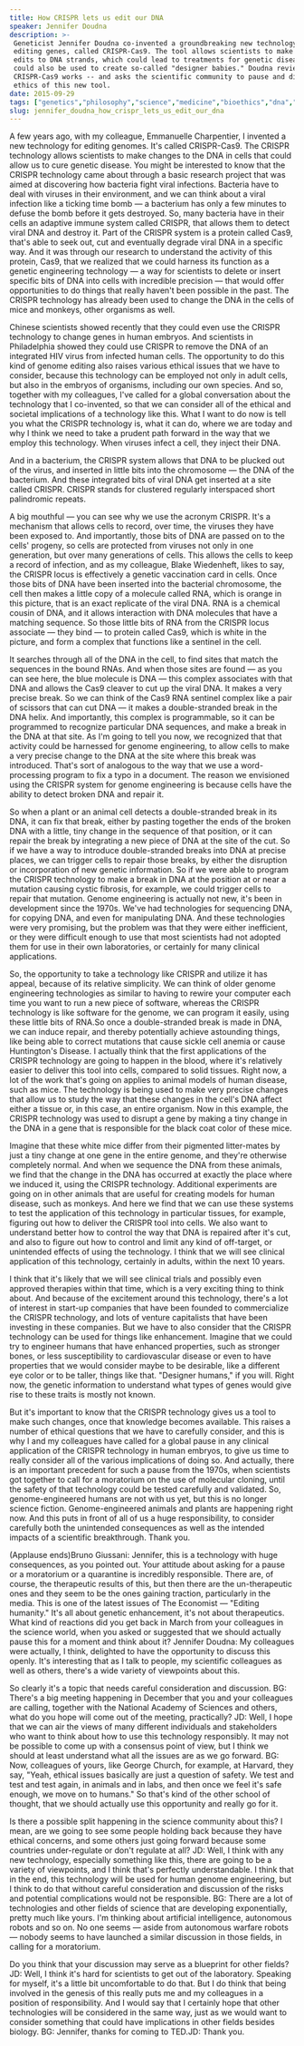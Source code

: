 ```yaml
---
title: How CRISPR lets us edit our DNA
speaker: Jennifer Doudna
description: >-
 Geneticist Jennifer Doudna co-invented a groundbreaking new technology for
 editing genes, called CRISPR-Cas9. The tool allows scientists to make precise
 edits to DNA strands, which could lead to treatments for genetic diseases ... but
 could also be used to create so-called "designer babies." Doudna reviews how
 CRISPR-Cas9 works -- and asks the scientific community to pause and discuss the
 ethics of this new tool.
date: 2015-09-29
tags: ["genetics","philosophy","science","medicine","bioethics","dna","future","virus","synthetic-biology","molecular-biology","innovation","engineering","biotech","medical-research","health","technology","software","crispr"]
slug: jennifer_doudna_how_crispr_lets_us_edit_our_dna
---
```


A few years ago, with my colleague, Emmanuelle Charpentier, I invented a new technology
for editing genomes. It's called CRISPR-Cas9. The CRISPR technology allows scientists to
make changes to the DNA in cells that could allow us to cure genetic disease. You might be
interested to know that the CRISPR technology came about through a basic research project
that was aimed at discovering how bacteria fight viral infections. Bacteria have to deal
with viruses in their environment, and we can think about a viral infection like a ticking
time bomb — a bacterium has only a few minutes to defuse the bomb before it gets
destroyed. So, many bacteria have in their cells an adaptive immune system called CRISPR,
that allows them to detect viral DNA and destroy it. Part of the CRISPR system is a protein
called Cas9, that's able to seek out, cut and eventually degrade viral DNA in a specific
way. And it was through our research to understand the activity of this protein, Cas9,
that we realized that we could harness its function as a genetic engineering technology —
a way for scientists to delete or insert specific bits of DNA into cells with incredible
precision — that would offer opportunities to do things that really haven't been possible
in the past. The CRISPR technology has already been used to change the DNA in the cells of
mice and monkeys, other organisms as well.

Chinese scientists showed recently that they could even use the CRISPR technology to
change genes in human embryos. And scientists in Philadelphia showed they could use CRISPR
to remove the DNA of an integrated HIV virus from infected human cells. The opportunity to
do this kind of genome editing also raises various ethical issues that we have to
consider, because this technology can be employed not only in adult cells, but also in the
embryos of organisms, including our own species. And so, together with my colleagues, I've
called for a global conversation about the technology that I co-invented, so that we can
consider all of the ethical and societal implications of a technology like this. What I
want to do now is tell you what the CRISPR technology is, what it can do, where we are
today and why I think we need to take a prudent path forward in the way that we employ
this technology. When viruses infect a cell, they inject their DNA.

And in a bacterium, the CRISPR system allows that DNA to be plucked out of the virus, and
inserted in little bits into the chromosome — the DNA of the bacterium. And these
integrated bits of viral DNA get inserted at a site called CRISPR. CRISPR stands for
clustered regularly interspaced short palindromic repeats. 

A big mouthful — you can see why we use the acronym CRISPR. It's a mechanism that allows
cells to record, over time, the viruses they have been exposed to. And importantly, those
bits of DNA are passed on to the cells' progeny, so cells are protected from viruses not
only in one generation, but over many generations of cells. This allows the cells to keep
a record of infection, and as my colleague, Blake Wiedenheft, likes to say, the CRISPR
locus is effectively a genetic vaccination card in cells. Once those bits of DNA have been
inserted into the bacterial chromosome, the cell then makes a little copy of a molecule
called RNA, which is orange in this picture, that is an exact replicate of the viral DNA.
RNA is a chemical cousin of DNA, and it allows interaction with DNA molecules that have a
matching sequence. So those little bits of RNA from the CRISPR locus associate — they bind
— to protein called Cas9, which is white in the picture, and form a complex that functions
like a sentinel in the cell.

It searches through all of the DNA in the cell, to find sites that match the sequences in
the bound RNAs. And when those sites are found — as you can see here, the blue molecule is
DNA — this complex associates with that DNA and allows the Cas9 cleaver to cut up the
viral DNA. It makes a very precise break. So we can think of the Cas9 RNA sentinel complex
like a pair of scissors that can cut DNA — it makes a double-stranded break in the DNA
helix. And importantly, this complex is programmable, so it can be programmed to recognize
particular DNA sequences, and make a break in the DNA at that site. As I'm going to tell
you now, we recognized that that activity could be harnessed for genome engineering, to
allow cells to make a very precise change to the DNA at the site where this break was
introduced. That's sort of analogous to the way that we use a word-processing program to
fix a typo in a document. The reason we envisioned using the CRISPR system for genome
engineering is because cells have the ability to detect broken DNA and repair
it.

So when a plant or an animal cell detects a double-stranded break in its DNA, it can fix
that break, either by pasting together the ends of the broken DNA with a little, tiny
change in the sequence of that position, or it can repair the break by integrating a new
piece of DNA at the site of the cut. So if we have a way to introduce double-stranded
breaks into DNA at precise places, we can trigger cells to repair those breaks, by either
the disruption or incorporation of new genetic information. So if we were able to program
the CRISPR technology to make a break in DNA at the position at or near a mutation causing
cystic fibrosis, for example, we could trigger cells to repair that mutation. Genome
engineering is actually not new, it's been in development since the 1970s. We've had
technologies for sequencing DNA, for copying DNA, and even for manipulating DNA. And these
technologies were very promising, but the problem was that they were either inefficient,
or they were difficult enough to use that most scientists had not adopted them for use in
their own laboratories, or certainly for many clinical applications.

So, the opportunity to take a technology like CRISPR and utilize it has appeal, because of
its relative simplicity. We can think of older genome engineering technologies as similar
to having to rewire your computer each time you want to run a new piece of software,
whereas the CRISPR technology is like software for the genome, we can program it easily,
using these little bits of RNA.So once a double-stranded break is made in DNA, we can
induce repair, and thereby potentially achieve astounding things, like being able to
correct mutations that cause sickle cell anemia or cause Huntington's Disease. I actually
think that the first applications of the CRISPR technology are going to happen in the
blood, where it's relatively easier to deliver this tool into cells, compared to solid
tissues. Right now, a lot of the work that's going on applies to animal models of human
disease, such as mice. The technology is being used to make very precise changes that
allow us to study the way that these changes in the cell's DNA affect either a tissue or,
in this case, an entire organism. Now in this example, the CRISPR technology was used to
disrupt a gene by making a tiny change in the DNA in a gene that is responsible for the
black coat color of these mice.

Imagine that these white mice differ from their pigmented litter-mates by just a tiny
change at one gene in the entire genome, and they're otherwise completely normal. And when
we sequence the DNA from these animals, we find that the change in the DNA has occurred at
exactly the place where we induced it, using the CRISPR technology. Additional experiments
are going on in other animals that are useful for creating models for human disease, such
as monkeys. And here we find that we can use these systems to test the application of this
technology in particular tissues, for example, figuring out how to deliver the CRISPR tool
into cells. We also want to understand better how to control the way that DNA is repaired
after it's cut, and also to figure out how to control and limit any kind of off-target, or
unintended effects of using the technology. I think that we will see clinical application
of this technology, certainly in adults, within the next 10 years.

I think that it's likely that we will see clinical trials and possibly even approved
therapies within that time, which is a very exciting thing to think about. And because of
the excitement around this technology, there's a lot of interest in start-up companies
that have been founded to commercialize the CRISPR technology, and lots of venture
capitalists that have been investing in these companies. But we have to also consider that
the CRISPR technology can be used for things like enhancement. Imagine that we could try
to engineer humans that have enhanced properties, such as stronger bones, or less
susceptibility to cardiovascular disease or even to have properties that we would consider
maybe to be desirable, like a different eye color or to be taller, things like that.
"Designer humans," if you will. Right now, the genetic information to understand what
types of genes would give rise to these traits is mostly not known.

But it's important to know that the CRISPR technology gives us a tool to make such
changes, once that knowledge becomes available. This raises a number of ethical questions
that we have to carefully consider, and this is why I and my colleagues have called for a
global pause in any clinical application of the CRISPR technology in human embryos, to
give us time to really consider all of the various implications of doing so. And actually,
there is an important precedent for such a pause from the 1970s, when scientists got
together to call for a moratorium on the use of molecular cloning, until the safety of
that technology could be tested carefully and validated. So, genome-engineered humans are
not with us yet, but this is no longer science fiction. Genome-engineered animals and
plants are happening right now. And this puts in front of all of us a huge responsibility,
to consider carefully both the unintended consequences as well as the intended impacts of
a scientific breakthrough. Thank you.

(Applause ends)Bruno Giussani: Jennifer, this is a technology with huge consequences, as
you pointed out. Your attitude about asking for a pause or a moratorium or a quarantine is
incredibly responsible. There are, of course, the therapeutic results of this, but then
there are the un-therapeutic ones and they seem to be the ones gaining traction,
particularly in the media. This is one of the latest issues of The Economist — "Editing
humanity." It's all about genetic enhancement, it's not about therapeutics. What kind of
reactions did you get back in March from your colleagues in the science world, when you
asked or suggested that we should actually pause this for a moment and think about
it? Jennifer Doudna: My colleagues were actually, I think, delighted to have the
opportunity to discuss this openly. It's interesting that as I talk to people, my
scientific colleagues as well as others, there's a wide variety of viewpoints about
this.

So clearly it's a topic that needs careful consideration and discussion. BG: There's a big
meeting happening in December that you and your colleagues are calling, together with the
National Academy of Sciences and others, what do you hope will come out of the meeting,
practically? JD: Well, I hope that we can air the views of many different individuals and
stakeholders who want to think about how to use this technology responsibly. It may not be
possible to come up with a consensus point of view, but I think we should at least
understand what all the issues are as we go forward. BG: Now, colleagues of yours, like
George Church, for example, at Harvard, they say, "Yeah, ethical issues basically are just
a question of safety. We test and test and test again, in animals and in labs, and then
once we feel it's safe enough, we move on to humans." So that's kind of the other school
of thought, that we should actually use this opportunity and really go for
it.

Is there a possible split happening in the science community about this? I mean, are we
going to see some people holding back because they have ethical concerns, and some others
just going forward because some countries under-regulate or don't regulate at all? JD:
Well, I think with any new technology, especially something like this, there are going to
be a variety of viewpoints, and I think that's perfectly understandable. I think that in
the end, this technology will be used for human genome engineering, but I think to do that
without careful consideration and discussion of the risks and potential complications
would not be responsible. BG: There are a lot of technologies and other fields of science
that are developing exponentially, pretty much like yours. I'm thinking about artificial
intelligence, autonomous robots and so on. No one seems — aside from autonomous warfare
robots — nobody seems to have launched a similar discussion in those fields, in calling
for a moratorium.

Do you think that your discussion may serve as a blueprint for other fields? JD: Well, I
think it's hard for scientists to get out of the laboratory. Speaking for myself, it's a
little bit uncomfortable to do that. But I do think that being involved in the genesis of
this really puts me and my colleagues in a position of responsibility. And I would say
that I certainly hope that other technologies will be considered in the same way, just as
we would want to consider something that could have implications in other fields besides
biology. BG: Jennifer, thanks for coming to TED.JD: Thank you.

<!--
ad_duration=3.33
event="TEDGlobal>London"
external_start_time=0
has_talk_citation=0
intro_duration=11.82
is_subtitle_required="False"
is_talk_featured="True"
language="en"
language_swap="False"
native_language="en"
number_of_related_talks=6
number_of_speakers=1
number_of_subtitled_videos=31
number_of_tags=18
number_of_talk_download_languages=31
number_of_talk_more_resources=2
number_of_talk_recommendations=0
number_of_talks_take_actions=0
post_ad_duration=0.83
published_timestamp="2015-10-20 15:03:31"
recording_date="2015-09-29"
speaker_description="Biologist"
speaker_is_published=1
speaker_name="Jennifer Doudna"
talk_name="How CRISPR lets us edit our DNA"
talks_tags=["genetics","philosophy","science","medicine","bioethics","dna","future","virus","synthetic-biology","molecular-biology","innovation","engineering","biotech","medical-research","health","technology","software","crispr"]
talks_take_action=[]
url_audio="https://download.ted.com/talks/JenniferDoudna_2015G.mp3?apikey=acme-roadrunner"
url_photo_speaker="https://pe.tedcdn.com/images/ted/455ee6099c419837991c96c9445ed0ae4b501cd0_254x191.jpg"
url_photo_talk="https://s3.amazonaws.com/talkstar-photos/uploads/4f8e63a0-de9b-412c-8467-92ad4210d635/JenniferDoudna_2015G-embed.jpg"
url_webpage="https://www.ted.com/talks/jennifer_doudna_how_crispr_lets_us_edit_our_dna"
video_type_name="TED Stage Talk"
-->